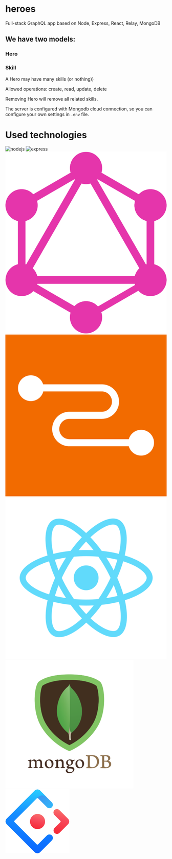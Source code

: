 # heroes
Full-stack GraphQL app based on Node, Express, React, Relay, MongoDB

## We have two models:

### Hero
### Skill

A Hero may have many skills (or nothing))

Allowed operations: create, read, update, delete

Removing Hero will remove all related skills.

The server is configured with Mongodb cloud connection, so you can configure your own settings in ```.env``` file.

# Used technologies

![nodejs](light/src/img/node.png=24x48)
![express](light/src/img/express.png=24x48)
![graphql](light/src/img/graphql.png)
![relay](light/src/img/relay.png)
![react](light/src/img/react.png)
![mongodb](light/src/img/mongodb.png)
![antd](light/src/img/antd.png)

